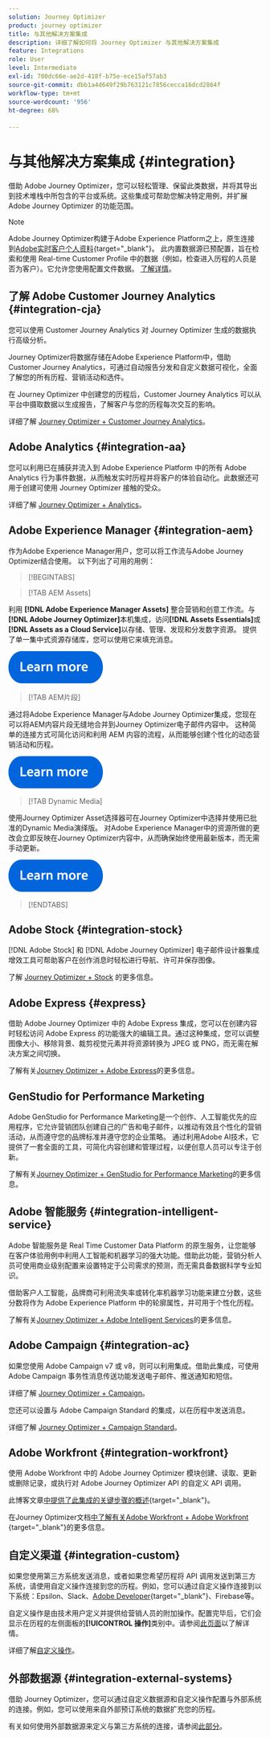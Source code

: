 ```yaml
---
solution: Journey Optimizer
product: journey optimizer
title: 与其他解决方案集成
description: 详细了解如何将 Journey Optimizer 与其他解决方案集成
feature: Integrations
role: User
level: Intermediate
exl-id: 700dc66e-ae2d-418f-b75e-ece15af57ab3
source-git-commit: dbb1a4d649f29b763121c7856cecca16dcd2864f
workflow-type: tm+mt
source-wordcount: '956'
ht-degree: 68%

---
```


# 与其他解决方案集成 {#integration}

借助 Adobe Journey Optimizer，您可以轻松管理、保留此类数据，并将其导出到技术堆栈中所包含的平台或系统。这些集成可帮助您解决特定用例，并扩展 Adobe Journey Optimizer 的功能范围。

>[!NOTE]
>
> Adobe Journey Optimizer构建于Adobe Experience Platform之上，原生连接到[Adobe实时客户个人资料](https://experienceleague.adobe.com/docs/experience-platform/profile/home.html?lang=zh-Hans){target="_blank"}。 此内置数据源已预配置，旨在检索和使用 Real-time Customer Profile 中的数据（例如，检查进入历程的人员是否为客户）。它允许您使用配置文件数据。 [了解详情](../datasource/adobe-experience-platform-data-source.md)。


## 了解 Adobe Customer Journey Analytics {#integration-cja}

您可以使用 Customer Journey Analytics 对 Journey Optimizer 生成的数据执行高级分析。

Journey Optimizer将数据存储在Adobe Experience Platform中，借助Customer Journey Analytics，可通过自动报告分发和自定义数据可视化，全面了解您的所有历程、营销活动和选件。

在 Journey Optimizer 中创建您的历程后，Customer Journey Analytics 可以从平台中摄取数据以生成报告，了解客户与您的历程每次交互的影响。

详细了解 [Journey Optimizer + Customer Journey Analytics](../reports/cja-ajo.md)。

## Adobe Analytics {#integration-aa}

您可以利用已在捕获并流入到 Adobe Experience Platform 中的所有 Adobe Analytics 行为事件数据，从而触发实时历程并将客户的体验自动化。此数据还可用于创建可使用 Journey Optimizer 接触的受众。

详细了解 [Journey Optimizer + Analytics](../event/about-analytics.md)。

## Adobe Experience Manager {#integration-aem}

作为Adobe Experience Manager用户，您可以将工作流与Adobe Journey Optimizer结合使用。 以下列出了可用的用例：


>[!BEGINTABS]

>[!TAB AEM Assets]

利用 **[!DNL Adobe Experience Manager Assets]** 整合营销和创意工作流。与&#x200B;**[!DNL Adobe Journey Optimizer]**&#x200B;本机集成，访问&#x200B;**[!DNL Assets Essentials]**&#x200B;或&#x200B;**[!DNL Assets as a Cloud Service]**&#x200B;以存储、管理、发现和分发数字资源。 提供了单一集中式资源存储库，您可以使用它来填充消息。

[![了解详情](../assets/do-not-localize/learn-more-button.svg)](../integrations/assets.md)

<!--
>[!TAB AEM Templates]

With Adobe Journey Optimizer, you can create custom-tailored messages through Adobe Experience Manager sites. Start by designing your templates using Adobe Experience Manager's content sources, then send them to Adobe Journey Optimizer. Once shared, these templates can be accessed in Adobe Journey Optimizer's Email Designer, simplifying the process of crafting and sending messages to your desired audience.

[![learn more](../assets/do-not-localize/learn-more-button.svg)](../integrations/aem-templates.md)

-->

>[!TAB AEM片段]

通过将Adobe Experience Manager与Adobe Journey Optimizer集成，您现在可以将AEM内容片段无缝地合并到Journey Optimizer电子邮件内容中。 这种简单的连接方式可简化访问和利用 AEM 内容的流程，从而能够创建个性化的动态营销活动和历程。

[![了解详情](../assets/do-not-localize/learn-more-button.svg)](../integrations/aem-fragments.md)

>[!TAB Dynamic Media]

使用Journey Optimizer Asset选择器可在Journey Optimizer中选择并使用已批准的Dynamic Media演绎版。 对Adobe Experience Manager中的资源所做的更改会立即反映在Journey Optimizer内容中，从而确保始终使用最新版本，而无需手动更新。

[![了解详情](../assets/do-not-localize/learn-more-button.svg)](../integrations/aem-dynamic.md)


>[!ENDTABS]



## Adobe Stock {#integration-stock}

[!DNL Adobe Stock] 和 [!DNL Adobe Journey Optimizer] 电子邮件设计器集成增效工具可帮助客户在创作消息时轻松进行导航、许可并保存图像。

了解 [Journey Optimizer + Stock](../integrations/stock.md) 的更多信息。

## Adobe Express {#express}

借助 Adobe Journey Optimizer 中的 Adobe Express 集成，您可以在创建内容时轻松访问 Adobe Express 的功能强大的编辑工具。通过这种集成，您可以调整图像大小、移除背景、裁剪视觉元素并将资源转换为 JPEG 或 PNG，而无需在解决方案之间切换。

了解有关[Journey Optimizer + Adobe Express](../integrations/express.md)的更多信息。

## GenStudio for Performance Marketing

Adobe GenStudio for Performance Marketing是一个创作、人工智能优先的应用程序，它允许营销团队创建自己的广告和电子邮件，以推动有效且个性化的营销活动，从而遵守您的品牌标准并遵守您的企业策略。 通过利用Adobe AI技术，它提供了一套全面的工具，可简化内容创建和管理过程，以便创意人员可以专注于创新。

了解有关[Journey Optimizer + GenStudio for Performance Marketing](../integrations/genstudio.md)的更多信息。


## Adobe 智能服务 {#integration-intelligent-service}

Adobe 智能服务是 Real Time Customer Data Platform 的原生服务，让您能够在客户体验用例中利用人工智能和机器学习的强大功能。借助此功能，营销分析人员可使用商业级别配置来设置特定于公司需求的预测，而无需具备数据科学专业知识。

借助客户人工智能，品牌商可利用流失率或转化率机器学习功能来建立分数，这些分数将作为 Adobe Experience Platform 中的轮廓属性，并可用于个性化历程。

了解有关[Journey Optimizer + Adobe Intelligent Services](../building-journeys/ai-services-overview.md)的更多信息。


## Adobe Campaign {#integration-ac}

如果您使用 Adobe Campaign v7 或 v8，则可以利用集成。借助此集成，可使用 Adobe Campaign 事务性消息传送功能发送电子邮件、推送通知和短信。

详细了解 [Journey Optimizer + Campaign](../building-journeys/ajo-ac.md)。

您还可以设置与 Adobe Campaign Standard 的集成，以在历程中发送消息。

详细了解 [Journey Optimizer + Campaign Standard](../building-journeys/using-adobe-campaign-standard.md)。


## Adobe Workfront {#integration-workfront}

使用 Adobe Workfront 中的 Adobe Journey Optimizer 模块创建、读取、更新或删除记录，或执行对 Adobe Journey Optimizer API 的自定义 API 调用。

此博客文章[中提供了此集成的关键步骤的概述](https://experienceleaguecommunities.adobe.com/t5/journey-optimizer-blogs/accelerating-go-to-market-how-workfront-workfront-fusion-aep-and/ba-p/653685){target="_blank"}。

在Journey Optimizer文档[中了解有关Adobe Workfront + Adobe Workfront ](https://experienceleague.adobe.com/docs/workfront/using/adobe-workfront-fusion/fusion-apps-and-modules/adobe-journey-optimizer-modules.html?lang=zh-Hans){target="_blank"}的更多信息。

## 自定义渠道 {#integration-custom}

如果您使用第三方系统发送消息，或者如果您希望历程将 API 调用发送到第三方系统，请使用自定义操作连接到您的历程。例如，您可以通过自定义操作连接到以下系统：Epsilon、Slack、[Adobe Developer](https://developer.adobe.com){target="_blank"}、Firebase等。

自定义操作是由技术用户定义并提供给营销人员的附加操作。配置完毕后，它们会显示在历程的左侧面板的&#x200B;**[!UICONTROL 操作]**&#x200B;类别中。请参阅[此页面](../building-journeys/about-journey-activities.md#action-activities)以了解详情。

详细了解[自定义操作](../action/about-custom-action-configuration.md)。

## 外部数据源 {#integration-external-systems}

借助 Journey Optimizer，您可以通过自定义数据源和自定义操作配置与外部系统的连接。例如，您可以使用来自外部预订系统的数据扩充您的历程。

有关如何使用外部数据源来定义与第三方系统的连接，请参阅[此部分](../datasource/external-data-sources.md)。
